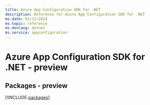 ```yaml
---
title: Azure App Configuration SDK for .NET
description: Reference for Azure App Configuration SDK for .NET
ms.date: 03/11/2024
ms.topic: reference
ms.devlang: dotnet
ms.service: appconfiguration
---
```

# Azure App Configuration SDK for .NET - preview
## Packages - preview
[!INCLUDE [packages](app-configuration-index.md)]